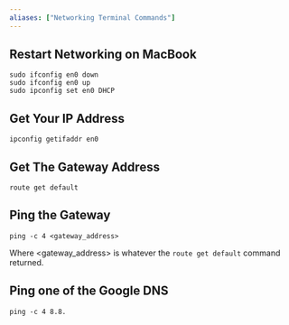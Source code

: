 ```yaml
---
aliases: ["Networking Terminal Commands"]
---
```


## Restart Networking on MacBook

```shell
sudo ifconfig en0 down
sudo ifconfig en0 up
sudo ipconfig set en0 DHCP
```

## Get Your IP Address

```shell
ipconfig getifaddr en0
```

## Get The Gateway Address

```shell
route get default
```

## Ping the Gateway

```shell
ping -c 4 <gateway_address>
```

Where <gateway_address> is whatever the `route get default` command returned.

## Ping one of the Google DNS

```shell
ping -c 4 8.8.
```